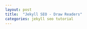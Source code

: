 ```yaml
---
layout: post
title:  "Jekyll SEO - Draw Readers"
categories: jekyll seo tutorial
---
```



[jekyll-permalink]: https://jekyllrb.com/docs/permalinks/
[yoast-seo]: https://yoast.com/wordpress-seo/